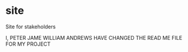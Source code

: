 # site
Site for stakeholders

I, PETER JAME WILLIAM ANDREWS HAVE CHANGED THE READ ME FILE FOR MY PROJECT